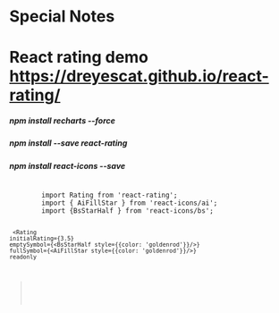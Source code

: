 
# Special Notes
# React rating demo https://dreyescat.github.io/react-rating/

##### npm install recharts --force

##### npm install --save react-rating

##### npm install react-icons --save
<code>
        import Rating from 'react-rating';
        import { AiFillStar } from 'react-icons/ai';
        import {BsStarHalf } from 'react-icons/bs';

     <Rating
    initialRating={3.5}
    emptySymbol={<BsStarHalf style={{color: 'goldenrod'}}/>}
    fullSymbol={<AiFillStar style={{color: 'goldenrod'}}/>}
    readonly
></Rating>
</code>